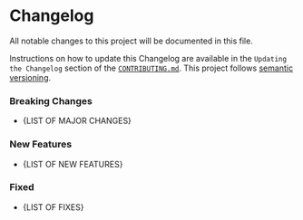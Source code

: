 # Changelog

All notable changes to this project will be documented in this file.

Instructions on how to update this Changelog are available in the `Updating the Changelog` section of the [`CONTRIBUTING.md`](./CONTRIBUTING.md).  This project follows [semantic versioning](https://semver.org/spec/v2.0.0.html).

### Breaking Changes

- {LIST OF MAJOR CHANGES}

### New Features

- {LIST OF NEW FEATURES}

### Fixed

- {LIST OF FIXES}

